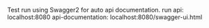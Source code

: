Test run using Swagger2 for auto api documentation.
run api: localhost:8080
api-documentation: localhost:8080/swagger-ui.html
